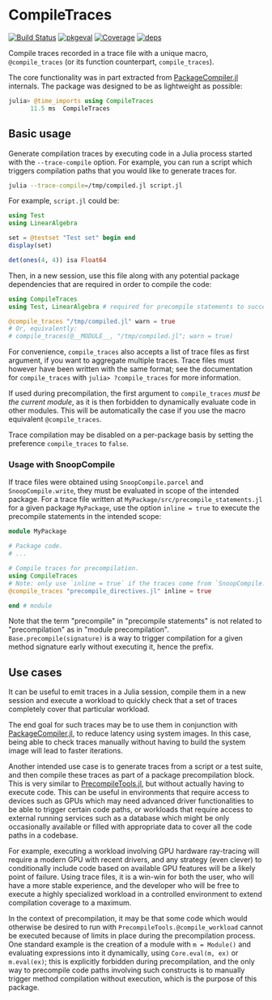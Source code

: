 # CompileTraces

[![Build Status](https://github.com/serenity4/CompileTraces.jl/actions/workflows/CI.yml/badge.svg?branch=main)](https://github.com/serenity4/CompileTraces.jl/actions/workflows/CI.yml?query=branch%3Amain)
[![pkgeval](https://juliahub.com/docs/CompileTraces/pkgeval.svg)](https://juliahub.com/ui/Packages/CompileTraces/FKKWd)
[![Coverage](https://codecov.io/gh/serenity4/CompileTraces.jl/branch/main/graph/badge.svg)](https://codecov.io/gh/serenity4/CompileTraces.jl)
[![deps](https://juliahub.com/docs/CompileTraces/deps.svg)](https://juliahub.com/ui/Packages/CompileTraces/FKKWd?t=2)

Compile traces recorded in a trace file with a unique macro, `@compile_traces` (or its function counterpart, `compile_traces`).

The core functionality was in part extracted from [PackageCompiler.jl](https://github.com/JuliaLang/PackageCompiler.jl) internals. The package was designed to be as lightweight as possible:

```julia
julia> @time_imports using CompileTraces
      11.5 ms  CompileTraces
```

## Basic usage

Generate compilation traces by executing code in a Julia process started with the `--trace-compile` option. For example, you can run a script which triggers compilation paths that you would like to generate traces for.

```bash
julia --trace-compile=/tmp/compiled.jl script.jl
```

For example, `script.jl` could be:

```julia
using Test
using LinearAlgebra

set = @testset "Test set" begin end
display(set)

det(ones(4, 4)) isa Float64
```

Then, in a new session, use this file along with any potential package dependencies that are required in order to compile the code:

```julia
using CompileTraces
using Test, LinearAlgebra # required for precompile statements to succeed

@compile_traces "/tmp/compiled.jl" warn = true
# Or, equivalently:
# compile_traces(@__MODULE__, "/tmp/compiled.jl"; warn = true)
```

For convenience, `compile_traces` also accepts a list of trace files as first argument, if you want to aggregate multiple traces. Trace files must however have been written with the same format; see the documentation for `compile_traces` with `julia> ?compile_traces` for more information.

If used during precompilation, the first argument to `compile_traces` *must be the current module*, as it is then forbidden to dynamically evaluate code in other modules. This will be automatically the case if you use the macro equivalent `@compile_traces`.

Trace compilation may be disabled on a per-package basis by setting the preference `compile_traces` to `false`.

### Usage with SnoopCompile

If trace files were obtained using `SnoopCompile.parcel` and `SnoopCompile.write`, they must be evaluated in scope of the intended package. For a trace file written at `MyPackage/src/precompile_statements.jl` for a given package `MyPackage`, use the option `inline = true` to execute the precompile statements in the intended scope:

```julia
module MyPackage

# Package code.
# ...

# Compile traces for precompilation.
using CompileTraces
# Note: only use `inline = true` if the traces come from `SnoopCompile.write`.
@compile_traces "precompile_directives.jl" inline = true

end # module
```

Note that the term "precompile" in "precompile statements" is not related to "precompilation" as in "module precompilation". `Base.precompile(signature)` is a way to trigger compilation for a given method signature early without executing it, hence the prefix.

## Use cases

It can be useful to emit traces in a Julia session, compile them in a new session and execute a workload to quickly check that a set of traces completely cover that particular workload.

The end goal for such traces may be to use them in conjunction with [PackageCompiler.jl](https://github.com/JuliaLang/PackageCompiler.jl), to reduce latency using system images. In this case, being able to check traces manually without having to build the system image will lead to faster iterations.

Another intended use case is to generate traces from a script or a test suite, and then compile these traces as part of a package precompilation block. This is very similar to [PrecompileTools.jl](https://github.com/JuliaLang/PrecompileTools.jl), but without actually having to execute code. This can be useful in environments that require access to devices such as GPUs which may need advanced driver functionalities to be able to trigger certain code paths, or workloads that require access to external running services such as a database which might be only occasionally available or filled with appropriate data to cover all the code paths in a codebase.

For example, executing a workload involving GPU hardware ray-tracing will require a modern GPU with recent drivers, and any strategy (even clever) to conditionally include code based on available GPU features will be a likely point of failure. Using trace files, it is a win-win for both the user, who will have a more stable experience, and the developer who will be free to execute a highly specialized workload in a controlled environment to extend compilation coverage to a maximum.

In the context of precompilation, it may be that some code which would otherwise be desired to run with `PrecompileTools.@compile_workload` cannot be executed because of limits in place during the precompilation process. One standard example is the creation of a module with `m = Module()` and evaluating expressions into it dynamically, using `Core.eval(m, ex)` or `m.eval(ex)`; this is explicitly forbidden during precompilation, and the only way to precompile code paths involving such constructs is to manually trigger method compilation without execution, which is the purpose of this package.
